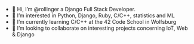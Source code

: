 - 👋 Hi, I’m @rollinger a Django Full Stack Developer.
- 👀 I’m interested in Python, Django, Ruby, C/C++, statistics and ML
- 🌱 I’m currently learning C/C++ at the 42 Code School in Wolfsburg
- 💞️ I’m looking to collaborate on interesting projects concerning IoT, Web & Django

<!---
rollinger/rollinger is a ✨ special ✨ repository because its `README.md` (this file) appears on your GitHub profile.
You can click the Preview link to take a look at your changes.
--->
